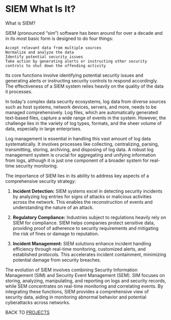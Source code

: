 # SIEM What Is It?

What is SIEM?

SIEM (pronounced “sim”) software has been around for over a decade and in its most basic form is designed to do four things:

    Accept relevant data from multiple sources
    Normalize and analyze the data
    Identify potential security issues
    Take action by generating alerts or instructing other security controls to shut down the offending activity

Its core functions involve identifying potential security issues and generating alerts or instructing security controls to respond accordingly. The effectiveness of a SIEM system relies heavily on the quality of the data it processes.

In today's complex data security ecosystems, log data from diverse sources such as host systems, network devices, servers, and more, needs to be managed comprehensively. Log files, which are automatically generated text-based files, capture a wide range of events in the system. However, the challenge lies in the variety of log types, formats, and the sheer volume of data, especially in large enterprises.

Log management is essential in handling this vast amount of log data systematically. It involves processes like collecting, centralizing, parsing, transmitting, storing, archiving, and disposing of log data. A robust log management system is crucial for aggregating and unifying information from logs, although it is just one component of a broader system for real-time security monitoring.

The importance of SIEM lies in its ability to address key aspects of a comprehensive security strategy:

  1. **Incident Detection:** SIEM systems excel in detecting security incidents by analyzing log entries for signs of attacks or malicious activities across the network. This enables the reconstruction of events and understanding the nature of an attack.

  2. **Regulatory Compliance:** Industries subject to regulations heavily rely on SIEM for compliance. SIEM helps companies protect sensitive data, providing proof of adherence to security requirements and mitigating the risk of fines or damage to reputation.

  3. **Incident Management:** SIEM solutions enhance incident handling efficiency through real-time monitoring, customized alerts, and established protocols. This accelerates incident containment, minimizing potential damage from security breaches.

The evolution of SIEM involves combining Security Information Management (SIM) and Security Event Management (SEM). SIM focuses on storing, analyzing, manipulating, and reporting on logs and security records, while SEM concentrates on real-time monitoring and correlating events. By integrating these functions, SIEM provides a comprehensive view of security data, aiding in monitoring abnormal behavior and potential cyberattacks across networks.

BACK TO [PROJECTS](https://github.com/Char-Hunt/Learning-Info-Sec/blob/main/README.md#projects)
